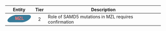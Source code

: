 |Entity|Tier|Description              |
|:----:|:----:|------------------------------|
|![MZL](images/icons/MZL_tier2.png) | 2 | Role of SAMD5 mutations in MZL requires confirmation|
